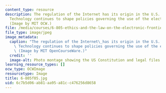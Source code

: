 ```yaml
---
content_type: resource
description: The regulation of the Internet has its origin in the U.S. Constitution.
  Technology continues to shape policies governing the use of the electronic frontier.
  (Image by MIT OCW.)
file: /media/courses/6-805-ethics-and-the-law-on-the-electronic-frontier-fall-2005/6c7b5d06ab81aa95a81cc476256d8658_6-805f05.jpg
file_type: image/jpeg
image_metadata:
  caption: "The regulation of the Internet\_has its origin in the U.S. Constitution.\
    \ Technology continues to shape policies governing the use of the electronic frontier.\
    \ (Image by MIT OpenCourseWare.)"
  credit: ''
  image-alt: Photo montage showing the US Constitution and legal files.
learning_resource_types: []
ocw_type: OCWImage
resourcetype: Image
title: 6-805f05.jpg
uid: 6c7b5d06-ab81-aa95-a81c-c476256d8658
---
```

